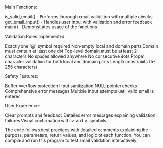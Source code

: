 Main Functions:

is_valid_email() - Performs thorough email validation with multiple checks
get_email_input() - Handles user input with validation and error feedback
main() - Demonstrates usage of the functions

Validation Rules Implemented:

Exactly one '@' symbol required
Non-empty local and domain parts
Domain must contain at least one dot
Top-level domain must be at least 2 characters
No spaces allowed anywhere
No consecutive dots
Proper character validation for both local and domain parts
Length constraints (5-255 characters)

Safety Features:

Buffer overflow protection
Input sanitization
NULL pointer checks
Comprehensive error messages
Multiple input attempts until valid email is entered

User Experience:

Clear prompts and feedback
Detailed error messages explaining validation failures
Visual confirmation with ✓ and ✗ symbols

The code follows best practices with detailed comments explaining the purpose, parameters, return values, and logic of each function. You can compile and run this program to test email validation interactively.
